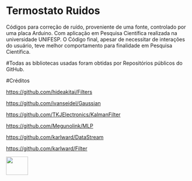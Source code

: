 # Termostato Ruidos
Códigos para correção de ruído, proveniente de uma fonte, controlado por uma placa Arduino.
Com aplicação em Pesquisa Científica realizada na universidade UNIFESP.
O Código final, apesar de necessitar de interações do usuário, teve melhor comportamento para finalidade em Pesquisa Científica.

#Todas as bibliotecas usadas foram obtidas por Repositórios públicos do GitHub.

#Créditos

https://github.com/hideakitai/Filters

https://github.com/ivanseidel/Gaussian

https://github.com/TKJElectronics/KalmanFilter

https://github.com/Megunolink/MLP

https://github.com/karlward/DataStream

https://github.com/karlward/Filter

<img src="https://www.wizcase.com/wp-content/uploads/2020/10/ArduinoLogo.png" width="60" height="50"/>
